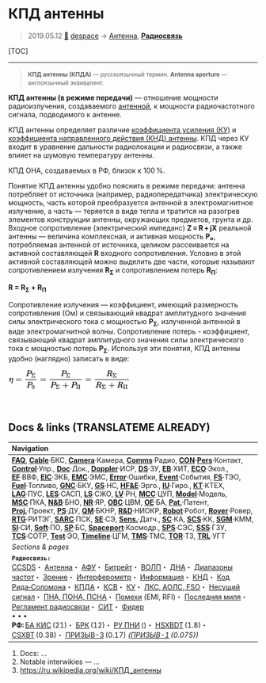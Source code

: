 # КПД антенны
> 2019.05.12 [🚀](../index/index.md) [despace](index.md) → [Антенна](antenna.md), **[Радиосвязь](comms.md)**

[TOC]

---

> <small>**КПД антенны (КПДА)** — русскоязычный термин. **Antenna aperture** — англоязычный эквивалент.</small>

**КПД антенны (в режиме передачи)** — отношение мощности радиоизлучения, создаваемого [антенной](antenna.md), к мощности радиочастотного сигнала, подводимого к антенне.

КПД антенны определяет различие [коэффициента усиления (КУ)](ку.md) и [коэффициента направленного действия (КНД) антенны](directivity.md). КПД через КУ входит в уравнение дальности радиолокации и радиосвязи, а также влияет на шумовую температуру антенны.

КПД ОНА, создаваемых в РФ, близок к 100 %.

Понятие КПД антенны удобно пояснить в режиме передачи: антенна потребляет от источника (например, радиопередатчика) электрическую мощность, часть которой преобразуется антенной в электромагнитное излучение, а часть — теряется в виде тепла и тратится на разогрев элементов конструкции антенны, окружающих предметов, грунта и др. Входное сопротивление (электрический импеданс) **Z = R + jX** реальной антенны — величина комплексная, и активная мощность **P₀**, потребляемая антенной от источника, целиком рассеивается на активной составляющей **R** входного сопротивления. Условно в этой активной составляющей можно выделить две части, которые называют сопротивлением излучения **R<sub>Σ</sub>** и сопротивлением потерь **R<sub>Π</sub>**:

**R = R<sub>Σ</sub> + R<sub>Π</sub>**

Сопротивление излучения — коэффициент, имеющий размерность сопротивления (Ом) и связывающий квадрат амплитудного значения силы электрического тока с мощностью **P<sub>Σ</sub>**, излученной антенной в виде электромагнитной волны. Сопротивление потерь - коэффициент, связывающий квадрат амплитудного значения силы электрического тока с мощностью потерь **P<sub>Σ</sub>**. Используя эти понятия, КПД антенны удобно (наглядно) записать в виде:

![](f/comms/kpd_antenna_formula1.png)



<p style="page-break-after:always"> </p>

## Docs & links (TRANSLATEME ALREADY)
|Navigation|
|:--|
|**[FAQ](faq.md)**, **[Cable](cable.md)**·БКС, **[Camera](cam.md)**·Камера, **[Comms](comms.md)**·Радио, **[CON](contact.md)·[Pers](person.md)**·Контакт, **[Control](control.md)**·Упр., **[Doc](doc.md)**·Док., **[Doppler](doppler.md)**·ИСР, **[DS](ds.md)**·ЗУ, **[EB](eb.md)**·ХИТ, **[ECO](ecology.md)**·Экол., **[EF](ef.md)**·ВВФ, **[ElC](elc.md)**·ЭКБ, **[EMC](emc.md)**·ЭМС, **[Error](error.md)**·Ошибки, **[Event](event.md)**·События, **[FS](fs.md)**·ТЭО, **[Fuel](fuel.md)**·Топливо, **[GNC](gnc.md)**·БКУ, **[GS](scs.md)**·НС, **[HF&E](hfe.md)**·Эрго., **[IU](iu.md)**·Гиро., **[KT](kt.md)**·КТЕХ, **[LAG](lag.md)**·ПУC, **[LES](les.md)**·САСП, **[LS](ls.md)**·СЖО, **[LV](lv.md)**·РН, **[MCC](mcc.md)**·ЦУП, **[Model](model.md)**·Модель, **[MSC](sc.md)**·ПКА, **[N&B](nnb.md)**·БНО, **[NR](nr.md)**·ЯР, **[OBC](obc.md)**·ЦВМ, **[OE](oe.md)**·БА, **[Pat.](патент.md)**·Патент, **[Proj.](project.md)**·Проект, **[PS](ps.md)**·ДУ, **[QM](qm.md)**·БКНР, **[R&D](rnd.md)**·НИОКР, **[Robot](robotics.md)**·Робот, **[Rover](rover.md)**·Ровер, **[RTG](rtg.md)**·РИТЭГ, **[SARC](sarc.md)**·ПСК, **[SE](se.md)**·СЭ, **[Sens.](sensor.md)**·Датч., **[SC](sc.md)**·КА, **[SCS](scs.md)**·КК, **[SGM](sgm.md)**·КММ, **[SI](si.md)**·СИ, **[Soft](soft.md)**·ПО, **[SP](sp.md)**·БС, **[Spaceport](spaceport.md)**·Космодр., **[SPS](sps.md)**·СЭС, **[SSS](sss.md)**·ГЗУ, **[TCS](tcs.md)**·СОТР, **[Test](test.md)**·ЭО, **[Timeline](timeline.md)**·ЦГМ, **[TMS](tms.md)**·ТМС, **[TOR](tor.md)**·ТЗ, **[TRL](trl.md)**·УГТ|
|*Sections & pages*|
|**`Радиосвязь:`**<br> [CCSDS](ccsds.md)・ [Антенна](antenna.md)・ [АФУ](afdev.md)・ [Битрейт](bitrate.md)・ [ВОЛП](ofts.md)・ [ДНА](дна.md)・ [Диапазоны частот](rf.md)・ [Зрение](view.md)・ [Интерферометр](interferometer.md)・ [Информация](info.md)・ [КНД](directivity.md)・ [Код Рида‑Соломона](rsco.md)・ [КПДА](antenna_ap.md)・ [КСВ](swr.md)・ [КУ](ку.md)・ [ЛКС, АОЛС, FSO](fso.md)・ [Несущий сигнал](carrwave.md)・ [ПНА, ПОНА, ПСНА](aiad.md)・ [Помехи](emi.md) (EMI, RFI)・ [Последняя миля](last_mile.md)・ [Регламент радиосвязи](rf.md)・ [СИТ](etedp.md)・ [Фидер](feeder.md) <br>• • •<br> **РФ:** [БА КИС](ба_кис.md) (21)・ [БРК](brk_lav.md) (12)・ [РУ ПНИ](ру_пни.md) ()・ [HSXBDT](hsxbdt.md) (1.8)・ [CSXBT](csxbt.md) (0.38)・ [ПРИЗЫВ-3](prizyv_3.md) (0.17) *([ПРИЗЫВ-1](prizyv_1.md) (0.075))*|

   1. Docs: …
   1. Notable interwikies — …
   1. <https://ru.wikipedia.org/wiki/КПД_антенны>

